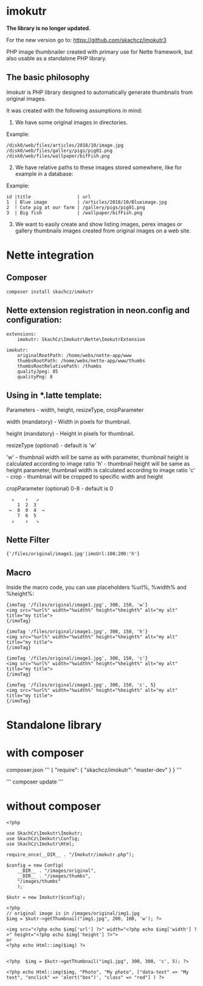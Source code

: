 # imokutr

**The library is no longer updated.**

For the new version go to:
https://github.com/skachcz/imokutr3


PHP image thumbnailer created with primary use for Nette framework, but also usable as a standalone PHP library.

## The basic philosophy

Imokutr is PHP library designed to automatically generate thumbnails from original images.

It was created with the following assumptions in mind:

1. We have some original images in directories.

Example:

```
/disk0/web/files/articles/2018/10/image.jpg
/disk0/web/files/gallery/pigs/pig01.png
/disk0/web/files/wallpaper/bifFish.png
```
2. We have relative paths to these images stored somewhere, like for example in a database:

Example:

```
id |title                 | url
1  | Blue image           | /articles/2018/10/Blueimage.jpg
2  ! Cute pig at our farm | /gallery/pigs/pig01.png
3  | Big fish             | /wallpaper/bifFish.png
```

3. We want to easily create and show listing images, perex images or gallery thumbnails images created from original images on a web site.

# Nette integration

## Composer
```
composer install skachcz/imokutr
```

## Nette extension registration in neon.config and configuration:

```
extensions:
    imokutr: SkachCz\Imokutr\Nette\ImokutrExtension

imokutr:
    originalRootPath: /home/webs/nette-app/www
    thumbsRootPath: /home/webs/nette-app/www/thumbs
    thumbsRootRelativePath: /thumbs
    qualityJpeg: 85
    qualityPng: 8

```

## Using in *.latte template:

Parameters - width, height, resizeType, cropParameter

width (mandatory) - Width in pixels for thumbnail.

height (mandatory) - Height in pixels for thumbnail.

resizeType (optional) - default is 'w'

'w' - thumbnail width will be same as with parameter, thumbnail height is calculated according to image ratio
'h' - thumbnail height will be same as height parameter, thumbnail width is calculated according to image ratio
'c' - crop - thumbnail will be cropped to specific width and height

cropParameter (optional) 0-8 - default is 0

```
  ↖    ↑   ↗
    1  2  3
 ←  8  0  4  →
    7  6  5
  ↙    ↓   ↘
```

## Nette Filter

```
{'/files/original/image1.jpg'|imoUrl:100:200:'h'}
```

## Macro

Inside the macro code, you can use placeholders %url%, %width% and %height%:

```
{imoTag '/files/original/image1.jpg', 300, 150, 'w'}
<img src="%url%" width="%width%" height="%height%" alt="my alt" title="my title">
{/imoTag}

{imoTag '/files/original/image1.jpg', 300, 150, 'h'}
<img src="%url%" width="%width%" height="%height%" alt="my alt" title="my title">
{/imoTag}

{imoTag '/files/original/image1.jpg', 300, 150, 'c'}
<img src="%url%" width="%width%" height="%height%" alt="my alt" title="my title">
{/imoTag}

{imoTag '/files/original/image1.jpg', 300, 150, 'c', 5}
<img src="%url%" width="%width%" height="%height%" alt="my alt" title="my title">
{/imoTag}
```

# Standalone library


# with composer

composer.json
'''
{
    "require": {
        "skachcz/imokutr": "master-dev"
    }
}
'''

'''
composer update
'''

# without composer
```
<?php

use SkachCz\Imokutr\Imokutr;
use SkachCz\Imokutr\Config;
use SkachCz\Imokutr\Html;

require_once(__DIR__ . "/Imokutr/imokutr.php");

$config = new Config(
    __DIR__ . "/images/original",
    __DIR__ . "/images/thumbs",
    "/images/thumbs"
    );

$kutr = new Imokutr($config);

<?php
// original image is in /images/original/img1.jpg
$img = $kutr->getThumbnail("img1.jpg", 200, 100, 'w'); ?>

<img src="<?php echo $img['url'] ?>" width="<?php echo $img['width'] ?>" height="<?php echo $img['height'] ?>">
or
<?php echo Html::img($img) ?>


<?php  $img = $kutr->getThumbnail("img1.jpg", 300, 300, 'c', 5); ?>

<?php echo Html::img($img, "Photo", "My photo", ["data-text" => "My text", "onclick" => 'alert("box")', "class" => "red"] ) ?>



```